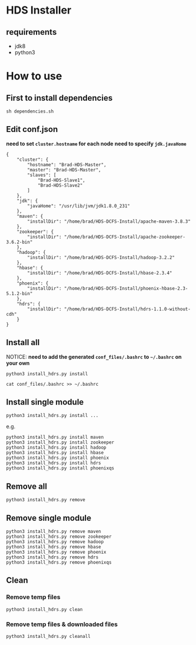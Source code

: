 # HDS Installer

## requirements
* jdk8
* python3

# How to use

## First to install dependencies
```
sh dependencies.sh
```

## Edit conf.json
**need to set `cluster.hostname` for each node**
**need to specify `jdk.javaHome`**
```json=
{
    "cluster": {
        "hostname": "Brad-HDS-Master",
        "master": "Brad-HDS-Master",
        "slaves": [
            "Brad-HDS-Slave1",
            "Brad-HDS-Slave2"
        ]
    },
    "jdk": {
        "javaHome": "/usr/lib/jvm/jdk1.8.0_231"
    },
    "maven": {
        "installDir": "/home/brad/HDS-DCFS-Install/apache-maven-3.8.3"
    },
    "zookeeper": {
        "installDir": "/home/brad/HDS-DCFS-Install/apache-zookeeper-3.6.2-bin"
    },
    "hadoop": {
        "installDir": "/home/brad/HDS-DCFS-Install/hadoop-3.2.2"
    },
    "hbase": {
        "installDir": "/home/brad/HDS-DCFS-Install/hbase-2.3.4"
    },
    "phoenix": {
        "installDir": "/home/brad/HDS-DCFS-Install/phoenix-hbase-2.3-5.1.2-bin"
    },
    "hdrs": {
        "installDir": "/home/brad/HDS-DCFS-Install/hdrs-1.1.0-without-cdh"
    }
}
```

## Install all
NOTICE: **need to add the generated `conf_files/.bashrc` to `~/.bashrc` on your own**
```bash=
python3 install_hdrs.py install
```
```bash=
cat conf_files/.bashrc >> ~/.bashrc
```

## Install single module
```bash=
python3 install_hdrs.py install ...
```
e.g.
```bash=
python3 install_hdrs.py install maven
python3 install_hdrs.py install zookeeper
python3 install_hdrs.py install hadoop
python3 install_hdrs.py install hbase
python3 install_hdrs.py install phoenix
python3 install_hdrs.py install hdrs
python3 install_hdrs.py install phoenixqs
```

## Remove all
```bash=
python3 install_hdrs.py remove
```

## Remove single module
```bash=
python3 install_hdrs.py remove maven
python3 install_hdrs.py remove zookeeper
python3 install_hdrs.py remove hadoop
python3 install_hdrs.py remove hbase
python3 install_hdrs.py remove phoenix
python3 install_hdrs.py remove hdrs
python3 install_hdrs.py remove phoenixqs
```

## Clean
### Remove temp files
```bash=
python3 install_hdrs.py clean
```
### Remove temp files & downloaded files
```bash=
python3 install_hdrs.py cleanall
```
